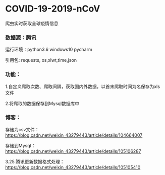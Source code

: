 # COVID-19-2019-nCoV
爬虫实时获取全球疫情信息

### 数据源：腾讯

运行环境：python3.6   windows10   pycharm

引用包:       requests, os,xlwt,time,json  

### 功能：

​	1.自定义爬取次数、爬取间隔，获取国内外数据，以首末爬取时间为名保存为xls文件
  
  2.将爬取的数据保存到Mysql数据库中

### 博客：
  存储为csv文件：https://blog.csdn.net/weixin_43279443/article/details/104664007
  
  存储到Mysql：https://blog.csdn.net/weixin_43279443/article/details/105106287
  
  3.25 腾讯更新数据格式处理：https://blog.csdn.net/weixin_43279443/article/details/105105410
  
